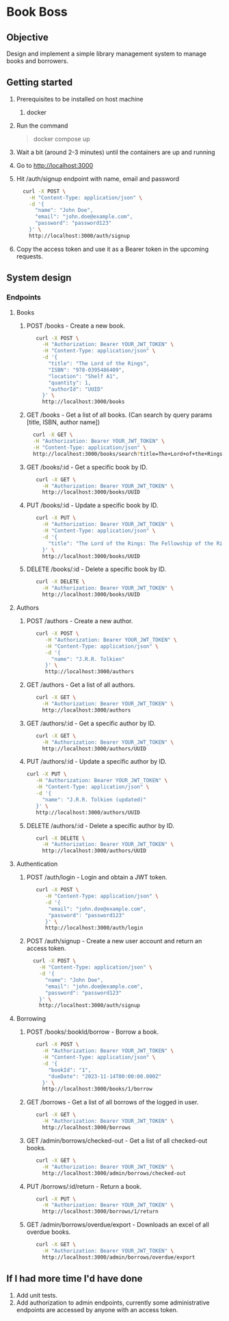 # Book Boss

## Objective

Design and implement a simple library management system to manage books and borrowers.

## Getting started

1. Prerequisites to be installed on host machine
   1. docker
2. Run the command
   > docker compose up
3. Wait a bit (around 2-3 minutes) until the containers are up and running
4. Go to [http://localhost:3000](http://localhost:3000)
5. Hit /auth/signup endpoint with name, email and password

    ```sh
      curl -X POST \
        -H "Content-Type: application/json" \
        -d '{
          "name": "John Doe",
          "email": "john.doe@example.com",
          "password": "password123"
        }' \
        http://localhost:3000/auth/signup
    ```

6. Copy the access token and use it as a Bearer token in the upcoming requests.

## System design

### Endpoints

1. Books

    1. POST /books - Create a new book.

         ```sh
            curl -X POST \
              -H "Authorization: Bearer YOUR_JWT_TOKEN" \
              -H "Content-Type: application/json" \
              -d '{
                "title": "The Lord of the Rings",
                "ISBN": "978-0395486409",
                "location": "Shelf A1",
                "quantity": 1,
                "authorId": "UUID"
              }' \
              http://localhost:3000/books         
         ```

    2. GET /books - Get a list of all books. (Can search by query params [title, ISBN, author name])

       ```sh
         curl -X GET \
         -H "Authorization: Bearer YOUR_JWT_TOKEN" \
         -H "Content-Type: application/json" \
         http://localhost:3000/books/search?title=The+Lord+of+the+Rings
       ```

    3. GET /books/:id - Get a specific book by ID.

         ```sh
            curl -X GET \
              -H "Authorization: Bearer YOUR_JWT_TOKEN" \
              http://localhost:3000/books/UUID
         ```

    4. PUT /books/:id - Update a specific book by ID.

         ```sh
            curl -X PUT \
              -H "Authorization: Bearer YOUR_JWT_TOKEN" \
              -H "Content-Type: application/json" \
              -d '{
                "title": "The Lord of the Rings: The Fellowship of the Ring"
              }' \
              http://localhost:3000/books/UUID
         ```

    5. DELETE /books/:id - Delete a specific book by ID.

         ```sh
            curl -X DELETE \
              -H "Authorization: Bearer YOUR_JWT_TOKEN" \
              http://localhost:3000/books/UUID
         ```

2. Authors
   1. POST /authors - Create a new author.

      ```sh
         curl -X POST \
            -H "Authorization: Bearer YOUR_JWT_TOKEN" \
            -H "Content-Type: application/json" \
            -d '{
              "name": "J.R.R. Tolkien"
            }' \
            http://localhost:3000/authors
      ```

   2. GET /authors - Get a list of all authors.

      ```sh
         curl -X GET \
           -H "Authorization: Bearer YOUR_JWT_TOKEN" \
           http://localhost:3000/authors
      ```

   3. GET /authors/:id - Get a specific author by ID.

      ```sh
         curl -X GET \
           -H "Authorization: Bearer YOUR_JWT_TOKEN" \
           http://localhost:3000/authors/UUID
      ```

   4. PUT /authors/:id - Update a specific author by ID.

      ```sh
      curl -X PUT \
         -H "Authorization: Bearer YOUR_JWT_TOKEN" \
         -H "Content-Type: application/json" \
         -d '{
           "name": "J.R.R. Tolkien (updated)"
         }' \
         http://localhost:3000/authors/UUID
      ```

   5. DELETE /authors/:id - Delete a specific author by ID.

      ```sh
         curl -X DELETE \
           -H "Authorization: Bearer YOUR_JWT_TOKEN" \
           http://localhost:3000/authors/UUID
      ```

3. Authentication
    1. POST /auth/login - Login and obtain a JWT token.

         ```sh
            curl -X POST \
               -H "Content-Type: application/json" \
               -d '{
                "email": "john.doe@example.com",
                "password": "password123"
               }' \
               http://localhost:3000/auth/login
         ```

    2. POST /auth/signup - Create a new user account and return an access token.

       ```sh
         curl -X POST \
           -H "Content-Type: application/json" \
           -d '{
             "name": "John Doe",
             "email": "john.doe@example.com",
             "password": "password123"
           }' \
           http://localhost:3000/auth/signup
       ```

4. Borrowing

   1. POST /books/:bookId/borrow - Borrow a book.

         ```sh
            curl -X POST \
              -H "Authorization: Bearer YOUR_JWT_TOKEN" \
              -H "Content-Type: application/json" \
              -d '{
                "bookId": "1",
                "dueDate": "2023-11-14T00:00:00.000Z"
              }' \
              http://localhost:3000/books/1/borrow
         ```

   2. GET /borrows - Get a list of all borrows of the logged in user.

      ```sh
         curl -X GET \
           -H "Authorization: Bearer YOUR_JWT_TOKEN" \
           http://localhost:3000/borrows
      ```

   3. GET /admin/borrows/checked-out - Get a list of all checked-out books.

      ```sh
         curl -X GET \
           -H "Authorization: Bearer YOUR_JWT_TOKEN" \
           http://localhost:3000/admin/borrows/checked-out
      ```

   4. PUT /borrows/:id/return - Return a book.

      ```sh
         curl -X PUT \
           -H "Authorization: Bearer YOUR_JWT_TOKEN" \
           http://localhost:3000/borrows/1/return
      ```

   5. GET /admin/borrows/overdue/export - Downloads an excel of all overdue books.

      ```sh
         curl -X GET \
           -H "Authorization: Bearer YOUR_JWT_TOKEN" \
           http://localhost:3000/admin/borrows/overdue/export
      ```

## If I had more time I'd have done

1. Add unit tests.
2. Add authorization to admin endpoints, currently some administrative endpoints are accessed by anyone with an access token.
